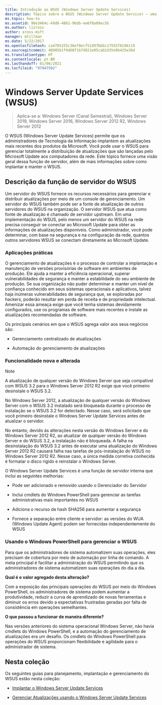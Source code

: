 ```yaml
---
title: Introdução ao WSUS (Windows Server Update Services)
description: Tópico sobre o WSUS (Windows Server Update Service) – uma visão geral da função de servidor e suas aplicações práticas
ms.topic: how-to
ms.assetid: 90e3464c-49d8-4861-96db-ee6f8a09ec5b
ms.author: lizross
author: eross-msft
manager: mtillman
ms.date: 5/22/2017
ms.openlocfilehash: ca4705255c36ef8ecf51d97bbbc17555f8196119
ms.sourcegitcommit: 40905b1f9d68f1b7d821e05cab2d35e9b425e38d
ms.translationtype: HT
ms.contentlocale: pt-BR
ms.lasthandoff: 01/06/2021
ms.locfileid: "97947592"
---
```

# <a name="windows-server-update-services-wsus"></a>Windows Server Update Services (WSUS)

>Aplica-se a: Windows Server (Canal Semestral), Windows Server 2019, Windows Server 2016, Windows Server 2012 R2, Windows Server 2012

O WSUS (Windows Server Update Services) permite que os administradores de Tecnologia da Informação implantem as atualizações mais recentes dos produtos da Microsoft. Você pode usar o WSUS para gerenciar totalmente a distribuição de atualizações que são lançadas pelo Microsoft Update aos computadores da rede. Este tópico fornece uma visão geral dessa função de servidor, além de mais informações sobre como implantar e manter o WSUS.

## <a name="wsus-server-role-description"></a>Descrição da função de servidor do WSUS
Um servidor do WSUS fornece os recursos necessários para gerenciar e distribuir atualizações por meio de um console de gerenciamento. Um servidor do WSUS também pode ser a fonte de atualização de outros servidores do WSUS na organização. O servidor WSUS que atua como fonte de atualização é chamado de servidor upstream. Em uma implementação do WSUS, pelo menos um servidor do WSUS na rede precisa conseguir se conectar ao Microsoft Update para obter as informações de atualizações disponíveis. Como administrador, você pode determinar, com base na segurança e na configuração da rede, quantos outros servidores WSUS se conectam diretamente ao Microsoft Update.

### <a name="practical-applications"></a>Aplicações práticas
O gerenciamento de atualizações é o processo de controlar a implantação e manutenção de versões provisórias de software em ambientes de produção. Ele ajuda a manter a eficiência operacional, superar vulnerabilidades de segurança e manter a estabilidade do seu ambiente de produção. Se sua organização não puder determinar e manter um nível de confiança conhecido em seus sistemas operacionais e aplicativos, talvez haja inúmeras vulnerabilidades de segurança que, se exploradas por hackers, poderão resultar em perda de receita e de propriedade intelectual. Amenizar essa ameaça exige que você tenha sistemas devidamente configurados, use os programas de software mais recentes e instale as atualizações recomendadas de software.

Os principais cenários em que o WSUS agrega valor aos seus negócios são:

-   Gerenciamento centralizado de atualizações

-   Automação do gerenciamento de atualizações

### <a name="new-and-changed-functionality"></a>Funcionalidade nova e alterada

> [!NOTE]
> A atualização de qualquer versão do Windows Server que seja compatível com WSUS 3.2 para o Windows Server 2012 R2 exige que você primeiro desinstale o WSUS 3.2.
>
> No Windows Server 2012, a atualização de qualquer versão do Windows Server com o WSUS 3.2 instalado será bloqueada durante o processo de instalação se o WSUS 3.2 for detectado. Nesse caso, será solicitado que você primeiro desinstale o Windows Server Update Services antes de atualizar o servidor.
>
> No entanto, devido às alterações nesta versão do Windows Server e do Windows Server 2012 R2, ao atualizar de qualquer versão do Windows Server e do WSUS 3.2, a instalação não é bloqueada. A falha na desinstalação do WSUS 3.2 antes de executar uma atualização do Windows Server 2012 R2 causará falha nas tarefas de pós-instalação do WSUS no Windows Server 2012 R2. Nesse caso, a única medida corretiva conhecida é formatar o disco rígido e reinstalar o Windows Server.

O Windows Server Update Services é uma função de servidor interna que inclui as seguintes melhorias:

-   Pode ser adicionado e removido usando o Gerenciador do Servidor

-   Inclui cmdlets do Windows PowerShell para gerenciar as tarefas administrativas mais importantes no WSUS

-   Adiciona o recurso de hash SHA256 para aumentar a segurança

-   Fornece a separação entre cliente e servidor: as versões do WUA (Windows Update Agent) podem ser fornecidas independentemente do WSUS

### <a name="using-windows-powershell-to-manage-wsus"></a>Usando o Windows PowerShell para gerenciar o WSUS
Para que os administradores de sistema automatizem suas operações, eles precisam de cobertura por meio de automação por linha de comando. A meta principal é facilitar a administração do WSUS permitindo que os administradores de sistema automatizem suas operações do dia a dia.

**Qual é o valor agregado desta alteração?**

Com a exposição das principais operações do WSUS por meio do Windows PowerShell, os administradores de sistema podem aumentar a produtividade, reduzir a curva de aprendizado de novas ferramentas e diminuir os erros devido a expectativas frustradas geradas por falta de consistência em operações semelhantes.

**O que passou a funcionar de maneira diferente?**

Nas versões anteriores do sistema operacional Windows Server, não havia cmdlets do Windows PowerShell, e a automação do gerenciamento de atualizações era um desafio. Os cmdlets do Windows PowerShell para operações do WSUS proporcionam flexibilidade e agilidade para o administrador de sistema.

## <a name="in-this-collection"></a>Nesta coleção
Os seguintes guias para planejamento, implantação e gerenciamento do WSUS estão nesta coleção:

-   [Implantar o Windows Server Update Services](../deploy/deploy-windows-server-update-services.md)

-   [Gerenciar Atualizações usando o Windows Server Update Services](../manage/update-management-with-windows-server-update-services.md)


